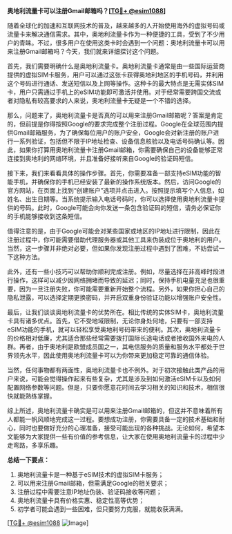 **奥地利流量卡可以注册Gmail邮箱吗？[[TG💪+ @esim1088](https://t.me/s/esim1088)]**

随着全球化的加速和互联网技术的普及，越来越多的人开始使用海外的虚拟号码或流量卡来解决通信需求。其中，奥地利流量卡作为一种便捷的工具，受到了不少用户的青睐。不过，很多用户在使用这类卡时会遇到一个问题：奥地利流量卡可以用来注册Gmail邮箱吗？今天，我们就来详细探讨这个问题。

首先，我们需要明确什么是奥地利流量卡。奥地利流量卡通常是由一些国际运营商提供的虚拟SIM卡服务，用户可以通过这张卡获得奥地利地区的手机号码，并利用这个号码进行通话、发送短信以及上网等操作。这种卡的最大特点是无需实体SIM卡，用户只需通过手机上的eSIM功能即可激活并使用。对于经常需要跨国交流或者对隐私有较高要求的人来说，奥地利流量卡无疑是一个不错的选择。

那么，问题来了，奥地利流量卡是否真的可以用来注册Gmail邮箱呢？答案是肯定的，但前提是你得按照Google的要求完成整个注册过程。Google在全球范围内提供Gmail邮箱服务，为了确保每位用户的账户安全，Google会对新注册的账户进行一系列验证，包括但不限于IP地址检查、设备信息核验以及电话号码确认等。因此，如果你打算用奥地利流量卡注册Gmail邮箱，你需要确保自己的设备能够正常连接到奥地利的网络环境，并且准备好接听来自Google的验证码短信。

接下来，我们来看看具体的操作步骤。首先，你需要准备一部支持eSIM功能的智能手机，并确保你的手机已经安装了最新的操作系统版本。然后，访问Google的官方网站，在页面上找到“创建账户”选项并点击进入。按照提示填写个人信息，如姓名、出生日期等。当系统提示输入电话号码时，你可以选择使用奥地利流量卡提供的号码。此时，Google可能会向你发送一条包含验证码的短信，请务必保证你的手机能够接收到这条短信。

值得注意的是，由于Google可能会对某些国家或地区的IP地址进行限制，因此在注册过程中，你可能需要借助代理服务器或其他工具来伪装成位于奥地利的用户。当然，这一步骤并非绝对必要，但如果你发现注册过程中遇到了困难，不妨尝试一下这种方法。

此外，还有一些小技巧可以帮助你顺利完成注册。例如，尽量选择在非高峰时段进行操作，这样可以减少因网络拥堵而导致的延迟；同时，保持手机电量充足也很重要，因为一旦注册失败，你可能需要重新开始整个流程。另外，如果你担心自己的隐私泄露，可以选择定期更换密码，并开启双重身份验证功能以增强账户安全性。

最后，让我们谈谈奥地利流量卡的优势所在。相比传统的实体SIM卡，奥地利流量卡具有诸多优点。首先，它不受地域限制，无论你身处何地，只要有一部支持eSIM功能的手机，就可以轻松享受奥地利号码带来的便利。其次，奥地利流量卡的价格相对低廉，尤其适合那些经常需要拨打国际长途电话或者接收国外来电的人群。再者，由于奥地利是欧盟成员国之一，其电信服务的质量和服务水平都处于世界领先水平，因此使用奥地利流量卡可以为你带来更加稳定可靠的通信体验。

当然，任何事物都有两面性，奥地利流量卡也不例外。对于初次接触此类产品的用户来说，可能会觉得操作起来有些复杂，尤其是涉及到如何激活eSIM卡以及如何配置网络参数等问题。但是，只要你愿意花时间去学习相关的知识和技术，相信很快就能熟练掌握。

综上所述，奥地利流量卡确实是可以用来注册Gmail邮箱的，但这并不意味着所有人都能一帆风顺地完成这一过程。要想成功注册，你需要具备一定的技术基础和耐心，同时也要做好充分的心理准备，接受可能出现的各种挑战。无论如何，希望本文能够为大家提供一些有价值的参考信息，让大家在使用奥地利流量卡的过程中少走弯路，多享乐趣。

**总结一下要点：**
1. 奥地利流量卡是一种基于eSIM技术的虚拟SIM卡服务；
2. 可以用来注册Gmail邮箱，但需满足Google的相关要求；
3. 注册过程中需要注意IP地址伪装、验证码接收等问题；
4. 奥地利流量卡具有价格实惠、稳定性高等优势；
5. 初学者可能会遇到一些困难，但只要努力克服，就能收获满满。

[[TG💪+ @esim1088](https://t.me/s/esim1088) ![Image](https://i.postimg.cc/4NQfJmqS/Snipaste-2025-05-13-00-14-12.png)]